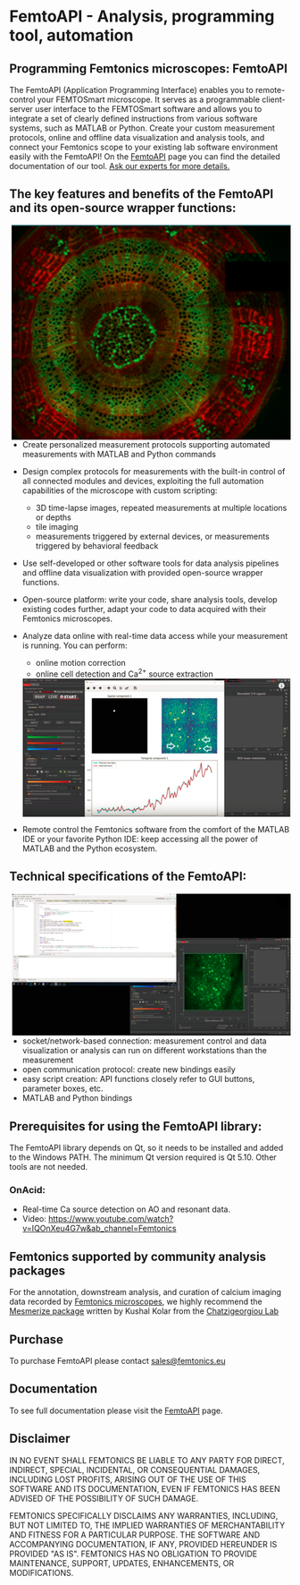 # FemtoAPI - Analysis, programming tool, automation


## Programming Femtonics microscopes: FemtoAPI

The FemtoAPI (Application Programming Interface) enables you to remote-control your FEMTOSmart
microscope. It serves as a programmable client-server user interface to the FEMTOSmart software
and allows you to integrate a set of clearly defined instructions from various software systems,
such as MATLAB or Python. 
Create your custom measurement protocols, online and offline data visualization and analysis
tools, and connect your Femtonics scope to your existing lab software environment easily with the FemtoAPI!
On the [FemtoAPI](https://kb.femtonics.eu/display/SUP/FemtoAPI+1.0) page you can find the detailed documentation of our tool.
[Ask our experts for more details.](mailto:info@femtonics.eu)


## The key features and benefits of the FemtoAPI and its open-source wrapper functions: 

<img src="https://github.com/Femtonics/FemtoAPI/blob/main/docs/img/Picture1.png" width="500" align="right">

- Create personalized measurement protocols supporting automated measurements with MATLAB and Python commands  
- Design complex protocols for measurements with the built-in control of all connected modules and devices, exploiting the full automation capabilities of the microscope with custom scripting:
  - 3D time-lapse images, repeated measurements at multiple locations or depths 
  - tile imaging
  - measurements triggered by external devices, or measurements triggered by behavioral feedback

- Use self-developed or other software tools for data analysis pipelines and offline data visualization with provided open-source wrapper functions.
- Open-source platform: write your code, share analysis tools, develop existing codes further, adapt your code to data acquired with their Femtonics microscopes.
- Analyze data online with real-time data access while your measurement is running. You can perform:
  - online motion correction
  - online cell detection and Ca<sup>2+</sup> source extraction
  
  <img src="https://github.com/Femtonics/FemtoAPI/blob/main/docs/img/Picture2.png" width="500" align="center">
  
- Remote control the Femtonics software from the comfort of the MATLAB IDE or your favorite Python IDE: keep accessing all the power of MATLAB and the Python ecosystem.  

## Technical specifications of the FemtoAPI:

  <img src="https://github.com/Femtonics/FemtoAPI/blob/main/docs/img/Picture3.png" width="500" align="right">

  - socket/network-based connection: measurement control and data visualization or analysis can run on different workstations than the measurement  
  - open communication protocol: create new bindings easily
  - easy script creation: API functions closely refer to GUI buttons, parameter boxes, etc.
  - MATLAB and Python bindings

## Prerequisites for using the FemtoAPI library:
The FemtoAPI library depends on Qt, so it needs to be installed and added to the Windows PATH. The minimum Qt version required is Qt 5.10. Other tools are not needed.
### OnAcid:
- Real-time Ca source detection on AO and resonant data.
- Video: https://www.youtube.com/watch?v=IQOnXeu4G7w&ab_channel=Femtonics

## Femtonics supported by community analysis packages
For the annotation, downstream analysis, and curation of calcium imaging data recorded by [Femtonics microscopes](https://femtonics.eu/products/), we highly recommend the [Mesmerize package](https://github.com/kushalkolar/MESmerize) written by Kushal Kolar from the [Chatzigeorgiou Lab](https://www.chatzigeorgioulab.com/)
  
## Purchase

To purchase FemtoAPI please contact sales@femtonics.eu

## Documentation
To see full documentation please visit the [FemtoAPI](https://kb.femtonics.eu/display/SUP/FemtoAPI+1.0) page.

## Disclaimer
IN NO EVENT SHALL FEMTONICS BE LIABLE TO ANY PARTY FOR DIRECT, INDIRECT, SPECIAL, 
INCIDENTAL, OR CONSEQUENTIAL DAMAGES, INCLUDING LOST PROFITS, ARISING OUT OF 
THE USE OF THIS SOFTWARE AND ITS DOCUMENTATION, EVEN IF FEMTONICS HAS BEEN 
ADVISED OF THE POSSIBILITY OF SUCH DAMAGE.

FEMTONICS SPECIFICALLY DISCLAIMS ANY WARRANTIES, INCLUDING, BUT NOT LIMITED TO, 
THE IMPLIED WARRANTIES OF MERCHANTABILITY AND FITNESS FOR A PARTICULAR 
PURPOSE. THE SOFTWARE AND ACCOMPANYING DOCUMENTATION, IF ANY, PROVIDED 
HEREUNDER IS PROVIDED "AS IS". FEMTONICS HAS NO OBLIGATION TO PROVIDE 
MAINTENANCE, SUPPORT, UPDATES, ENHANCEMENTS, OR MODIFICATIONS.
